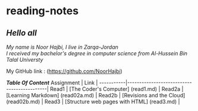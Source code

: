 # reading-notes


## *Hello all*
*My name is Noor Hajbi, I live in Zarqa-Jordan*  
*I received my bachelor's degree in computer science from Al-Hussein Bin Talal Universty*  

My GitHub link : (https://github.com/NoorHajbi)

***Table Of Content***
Assignment | Link                                       |
-----------|--------------------------------------------|
Read1      | [The Coder's Computer] (read1.md)          |
Read2a     | [Learning Markdown] (read02a.md)           |
Read2b     | [Revisions and the Cloud] (read02b.md)     |
Read3      | [Structure web pages with HTML] (read3.md) |